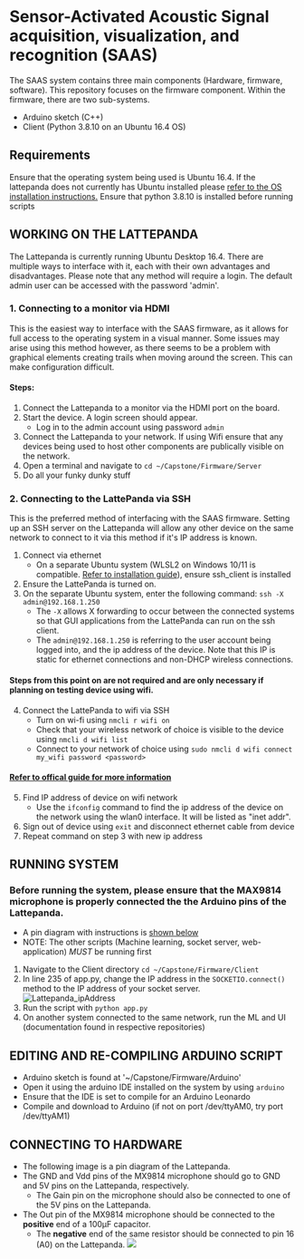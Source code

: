 # Sensor-Activated Acoustic Signal acquisition, visualization, and recognition (SAAS)
The SAAS system contains three main components (Hardware, firmware, software). This repository focuses on the firmware component.
Within the firmware, there are two sub-systems.
- Arduino sketch (C++)
- Client (Python 3.8.10 on an Ubuntu 16.4 OS)
## Requirements
Ensure that the operating system being used is Ubuntu 16.4. If the lattepanda does not currently has Ubuntu installed please [refer to the OS installation instructions.](https://docs.lattepanda.com/content/1st_edition/os/)
Ensure that python 3.8.10 is installed before running scripts

## WORKING ON THE LATTEPANDA
The Lattepanda is currently running Ubuntu Desktop 16.4. There are multiple ways to interface with it, each with their own advantages and disadvantages.
Please note that any method will require a login. The default admin user can be accessed with the password 'admin'.
### 1. Connecting to a monitor via HDMI
This is the easiest way to interface with the SAAS firmware, as it allows for full access to the operating system in a visual manner. 
Some issues may arise using this method however, as there seems to be a problem with graphical elements creating trails when moving around the screen. 
This can make configuration difficult.
#### Steps:
1. Connect the Lattepanda to a monitor via the HDMI port on the board.
2. Start the device. A login screen should appear.
   - Log in to the admin account using password ```admin```
4. Connect the Lattepanda to your network. If using Wifi ensure that any devices being used to host other components are publically visible on the network.
5. Open a terminal and navigate to ```cd ~/Capstone/Firmware/Server```
6. Do all your funky dunky stuff 

### 2. Connecting to the LattePanda via SSH
This is the preferred method of interfacing with the SAAS firmware. Setting up an SSH server on the Lattepanda will allow any other device on the same network to connect to it via this method if it's IP address is known. 
1. Connect via ethernet
   - On a separate Ubuntu system (WLSL2 on Windows 10/11 is compatible. [Refer to installation guide](https://learn.microsoft.com/en-us/windows/wsl/install)), ensure ssh_client is installed
2. Ensure the LattePanda is turned on.
3. On the separate Ubuntu system, enter the following command: ```ssh -X admin@192.168.1.250```
   - The ```-X``` allows X forwarding to occur between the connected systems so that GUI applications from the LattePanda can run on the ssh client.
   - The ```admin@192.168.1.250``` is referring to the user account being logged into, and the ip address of the device. Note that this IP is static for ethernet connections and non-DHCP wireless connections.
#### Steps from this point on are not required and are only necessary if planning on testing device using wifi.
4. Connect the LattePanda to wifi via SSH
   - Turn on wi-fi using ```nmcli r wifi on```
   - Check that your wireless network of choice is visible to the device using ```nmcli d wifi list```
   - Connect to your network of choice using ```sudo nmcli d wifi connect my_wifi password <password>``` 
#### [Refer to offical guide for more information](https://ubuntu.com/core/docs/networkmanager/configure-wifi-connections)
5. Find IP address of device on wifi network
   - Use the ```ifconfig``` command to find the ip address of the device on the network using the wlan0 interface. It will be listed as "inet addr".
7. Sign out of device using ```exit``` and disconnect ethernet cable from device 
8. Repeat command on step 3 with new ip address
## RUNNING SYSTEM
### Before running the system, please ensure that the MAX9814 microphone is properly connected the the Arduino pins of the Lattepanda.
- A pin diagram with instructions is [shown below](#connecting-to-hardware)
- NOTE: The other scripts (Machine learning, socket server, web-application) *MUST* be running first
1. Navigate to the Client directory ```cd ~/Capstone/Firmware/Client```
2. In line 235 of app.py, change the IP address in the ```SOCKETIO.connect()``` method to the IP address of your socket server.
   ![Lattepanda_ipAddress](https://github.com/SAASAVR/Firmware/assets/59613613/91b6d942-980f-4653-b9fe-739626d35daa)
4. Run the script with ```python app.py```
5. On another system connected to the same network, run the ML and UI (documentation found in respective repositories)
## EDITING AND RE-COMPILING ARDUINO SCRIPT
- Arduino sketch is found at '~/Capstone/Firmware/Arduino'
- Open it using the arduino IDE installed on the system by using ```arduino```
- Ensure that the IDE is set to compile for an Arduino Leonardo
- Compile and download to Arduino (if not on port /dev/ttyAM0, try port /dev/ttyAM1)

## CONNECTING TO HARDWARE
- The following image is a pin diagram of the Lattepanda.
- The GND and Vdd pins of the MX9814 microphone should go to GND and 5V pins on the Lattepanda, respectively.
   - The Gain pin on the microphone should also be connected to one of the 5V pins on the Lattepanda.
- The Out pin of the MX9814 microphone should be connected to the **positive** end of a 100µF capacitor.
   - The **negative** end of the same resistor should be connected to pin 16 (A0) on the Lattepanda.
![](https://i.imgur.com/QCrLM6d.png)

